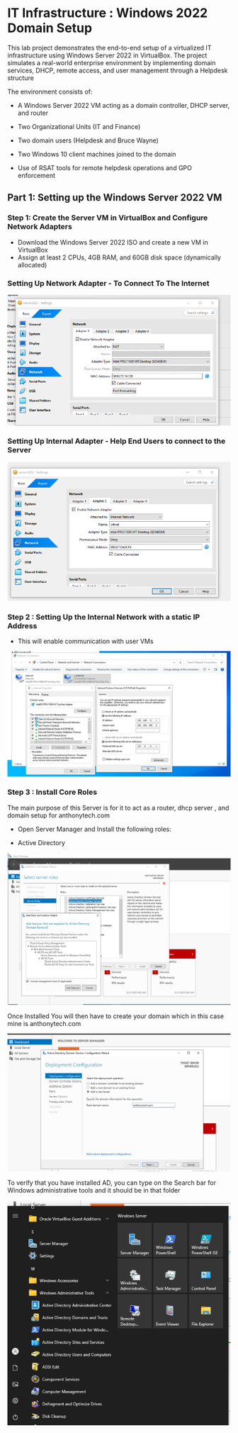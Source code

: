 # IT Infrastructure : Windows 2022 Domain Setup
This lab project demonstrates the end-to-end setup of a virtualized IT infrastructure using Windows Server 2022 in VirtualBox. The project simulates a real-world enterprise environment by implementing domain services, DHCP, remote access, and user management through a Helpdesk structure

The environment consists of:

- A Windows Server 2022 VM acting as a domain controller, DHCP server, and router

- Two Organizational Units (IT and Finance)

- Two domain users (Helpdesk and Bruce Wayne)

- Two Windows 10 client machines joined to the domain

- Use of RSAT tools for remote helpdesk operations and GPO enforcement

##  Part 1: Setting up the Windows Server 2022 VM
### Step 1: Create the Server VM in VirtualBox and Configure Network Adapters 
- Download the Windows Server 2022 ISO and create a new VM in VirtualBox
- Assign at least 2 CPUs, 4GB RAM, and 60GB disk space (dynamically allocated)

### Setting Up Network Adapter - To Connect To The Internet  

![Install Requests](./ad_prj/part1.png)


### Setting Up Internal Adapter - Help End Users to connect to the Server 

![Install Requests](./ad_prj/part2.png)


### Step 2 : Setting Up the Internal Network with a static IP Address 
- This will enable communication with user VMs

![Install Requests](./ad_prj/x_internal.png)


### Step 3 : Install Core Roles 

The main purpose of this Server is for it to act as a router, dhcp server , and domain setup for anthonytech.com
- Open Server Manager and Install the following roles:

- Active Directory

![Install Requests](./ad_prj/activedirectorydownload.png)

Once Installed You will then have to create your domain which in this case mine is anthonytech.com 

![Install Requests](./ad_prj/creatingdomain.png)

To verify that you have installed AD, you can type on the Search bar for Windows administrative tools and it should be in that folder 

![Install Requests](./ad_prj/ADinstalled.png)
